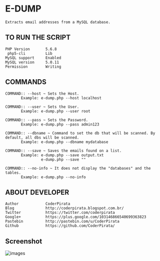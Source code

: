 E-DUMP
===============
``` 
Extracts email addresses from a MySQL database.
```


TO RUN THE SCRIPT
----
```
PHP Version       5.6.8
 php5-cli         Lib
MySQL support     Enabled
MySQL version     5.0.11
Permission        Writing
```


COMMANDS
----
```
COMMAND:: --host ~ Sets the Host.
       Example: e-dump.php --host localhost

COMMAND:: --user ~ Sets the User.
       Example: e-dump.php --user root

COMMAND:: --pass ~ Sets the Password.
       Example: e-dump.php --pass admin123

COMMAND:: --dbname ~ Command to set the db that will be scanned. By default, all dbs will be scanned.
       Example: e-dump.php --dbname mydatabase

COMMAND:: --save ~ Saves the emails found on a list.
       Example: e-dump.php --save output.txt
                e-dump.php --save ""

COMMAND:: --no-info ~ It does not display the "databases" and the tables.
       Example: e-dump.php --no-info
```


ABOUT DEVELOPER
----
```
Author            CoderPirata
Blog              http://coderpirata.blogspot.com.br/
Twitter           https://twitter.com/coderpirata
Google+           https://plus.google.com/103146866540699363823
Pastebin          http://pastebin.com/u/CoderPirata
Github            https://github.com/CoderPirata/
```

Screenshot
----
![images](http://4.bp.blogspot.com/-mUmbGoNFCig/Va6yOom2cWI/AAAAAAAAAGY/skztUXZ62xY/s1600/e-dump_scan.png)

